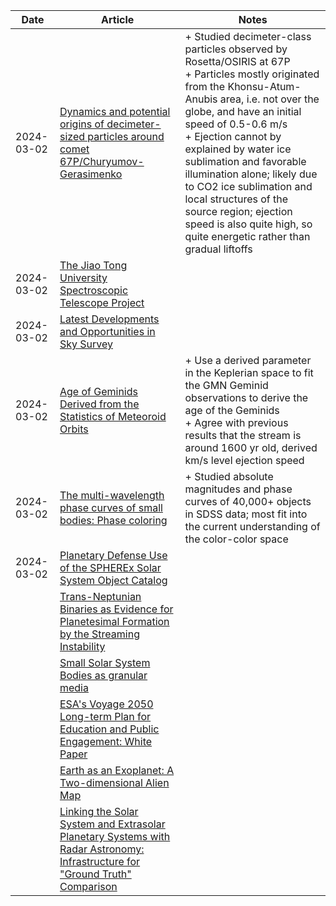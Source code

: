 | Date | Article | Notes | 
| ---- | ---- | ---- |
| 2024-03-02 | [Dynamics and potential origins of decimeter-sized particles around comet 67P/Churyumov-Gerasimenko](https://arxiv.org/abs/2402.18613) | + Studied decimeter-class particles observed by Rosetta/OSIRIS at 67P <br> + Particles mostly originated from the Khonsu-Atum-Anubis area, i.e. not over the globe, and have an initial speed of 0.5-0.6 m/s <br> + Ejection cannot by explained by water ice sublimation and favorable illumination alone; likely due to CO2 ice sublimation and local structures of the source region; ejection speed is also quite high, so quite energetic rather than gradual liftoffs |
| 2024-03-02 | [The Jiao Tong University Spectroscopic Telescope Project](https://arxiv.org/abs/2402.14312) | |
| 2024-03-02 | [Latest Developments and Opportunities in Sky Survey](https://arxiv.org/abs/2402.13294) | |
| 2024-03-02 | [Age of Geminids Derived from the Statistics of Meteoroid Orbits](https://arxiv.org/abs/2402.06077) | + Use a derived parameter in the Keplerian space to fit the GMN Geminid observations to derive the age of the Geminids <br> + Agree with previous results that the stream is around 1600 yr old, derived km/s level ejection speed |
| 2024-03-02 | [The multi-wavelength phase curves of small bodies: Phase coloring](https://arxiv.org/abs/2402.11113) | + Studied absolute magnitudes and phase curves of 40,000+ objects in SDSS data; most fit into the current understanding of the color-color space |
| 2024-03-02 | [Planetary Defense Use of the SPHEREx Solar System Object Catalog](https://arxiv.org/abs/2402.08705) | |
| | [Trans-Neptunian Binaries as Evidence for Planetesimal Formation by the Streaming Instability](https://arxiv.org/abs/1906.11344) |
| | [Small Solar System Bodies as granular media](https://arxiv.org/abs/1907.02615) |
| | [ESA's Voyage 2050 Long-term Plan for Education and Public Engagement: White Paper](https://arxiv.org/abs/1908.01546) |
| | [Earth as an Exoplanet: A Two-dimensional Alien Map](https://arxiv.org/abs/1908.04350) |
| | [Linking the Solar System and Extrasolar Planetary Systems with Radar Astronomy: Infrastructure for "Ground Truth" Comparison](https://arxiv.org/abs/1908.05171) |
